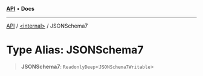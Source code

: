 [**API**](../../README.md) • **Docs**

***

[API](../../README.md) / [\<internal\>](../README.md) / JSONSchema7

# Type Alias: JSONSchema7

> **JSONSchema7**: `ReadonlyDeep`\<`JSONSchema7Writable`\>
